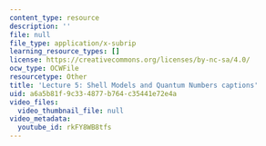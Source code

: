 ```yaml
---
content_type: resource
description: ''
file: null
file_type: application/x-subrip
learning_resource_types: []
license: https://creativecommons.org/licenses/by-nc-sa/4.0/
ocw_type: OCWFile
resourcetype: Other
title: 'Lecture 5: Shell Models and Quantum Numbers captions'
uid: a6a5b81f-9c33-4877-b764-c35441e72e4a
video_files:
  video_thumbnail_file: null
video_metadata:
  youtube_id: rkFY8WB8tfs
---
```

